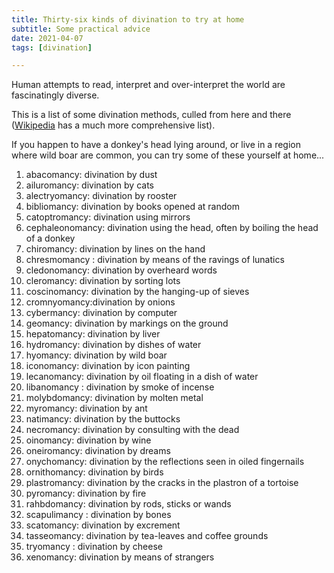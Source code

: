 ```yaml
---
title: Thirty-six kinds of divination to try at home
subtitle: Some practical advice
date: 2021-04-07
tags: [divination]

---
```


Human attempts to read, interpret and over-interpret the world are fascinatingly diverse.

This is a list of some divination methods, culled from here and there ([Wikipedia](https://en.wikipedia.org/wiki/Methods_of_divination) has a much more comprehensive list).

<!--more-->

If you happen to have a donkey's head lying around, or live in a region where wild boar are common, you can try some of these yourself at home...

1. abacomancy: divination by dust
2. ailuromancy: divination by cats
3. alectryomancy: divination by rooster
4. bibliomancy: divination by books opened at random
5. catoptromancy: divination using mirrors
6. cephaleonomancy: divination using the head, often by boiling the head of a donkey
7. chiromancy: divination by lines on the hand
8. chresmomancy	: divination by means of the ravings of lunatics
9. cledonomancy: divination by overheard words
10. cleromancy:	divination by sorting lots
11. coscinomancy: divination by the hanging-up of sieves
12. cromnyomancy:divination by onions
13. cybermancy: divination by computer
14. geomancy: divination by markings on the ground
15. hepatomancy: divination by liver
16. hydromancy: divination by dishes of water
17. hyomancy: divination by wild boar
18. iconomancy: divination by icon painting
19. lecanomancy: divination by oil floating in a dish of water
20. libanomancy	: divination by smoke of incense
21. molybdomancy: divination by molten metal
22. myromancy: divination by ant
23. natimancy: divination by the buttocks
24. necromancy: divination by consulting with the dead
25. oinomancy: divination by wine
26. oneiromancy: divination by dreams
27. onychomancy: divination by the reflections seen in oiled fingernails
28. ornithomancy: divination by birds
29. plastromancy: divination by the cracks in the plastron of a tortoise
30. pyromancy: divination by fire
31. rahbdomancy: divination by rods, sticks or wands
32. scapulimancy : divination by bones
33. scatomancy: divination by excrement
34. tasseomancy: divination by tea-leaves and coffee grounds
35. tryomancy	: divination by cheese
36. xenomancy: divination by means of strangers


